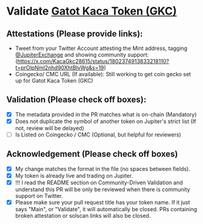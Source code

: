 # Validate [Gatot Kaca Token (GKC)](https://solscan.io/token/B44PqeTXGY3NaKhBupvNuEhQhjdNw2ko6Q5oFpHLCshM)

## Attestations (Please provide links):
- Tweet from your Twitter Account attesting the Mint address, tagging [@JupiterExchange](https://twitter.com/JupiterExchange) and showing community support: (https://x.com/KacaGkc28615/status/1802374913833218110?t=prOlpNmI2nhd90XhtBlvWg&s=19)
- Coingecko/ CMC URL (If available): Still working to get coin gecko set up for Gatot Kaca Token (GKC)

## Validation (Please check off boxes):
- [x] The metadata provided in the PR matches what is on-chain (Mandatory)
- [x] Does not duplicate the symbol of another token on Jupiter's strict list (If not, review will be delayed)
- [ ] Is Listed on Coingecko / CMC (Optional, but helpful for reviewers)  

## Acknowledgement (Please check off boxes)
- [x] My change matches the format in the file (no spaces between fields).
- [x] My token is already live and trading on Jupiter.
- [x] !!! I read the README section on Community-Driven Validation and understand this PR will be only be reviewed when there is community support on Twitter.
- [x] Please make sure your pull request title has your token name. If it just says "Main", or "Validate", it will automatically be closed. PRs containing broken attestation or solscan links will also be closed.
